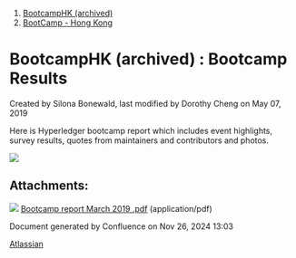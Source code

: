 1. [BootcampHK (archived)](index.html)
2. [BootCamp - Hong Kong](BootCamp---Hong-Kong_23102870.html)

# BootcampHK (archived) : Bootcamp Results

Created by Silona Bonewald, last modified by Dorothy Cheng on May 07, 2019

Here is Hyperledger bootcamp report which includes event highlights, survey results, quotes from maintainers and contributors and photos.

[![](attachments/thumbnails/23103386/23103398)](attachments/23103386/23103398.pdf)

## Attachments:

![](images/icons/bullet_blue.gif) [Bootcamp report March 2019 .pdf](attachments/23103386/23103398.pdf) (application/pdf)

Document generated by Confluence on Nov 26, 2024 13:03

[Atlassian](http://www.atlassian.com/)
